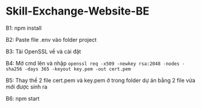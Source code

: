 # Skill-Exchange-Website-BE

B1: npm install

B2: Paste file .env vào folder project

B3: Tải OpenSSL về và cài đặt

B4: Mở cmd lên và nhập
 `openssl req -x509 -newkey rsa:2048 -nodes -sha256 -days 365 -keyout key.pem -out cert.pem`

B5: Thay thế 2 file cert.pem và key.pem ở trong folder dự án bằng 2 file vừa mới được sinh ra

B6: npm start
